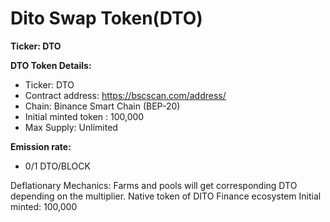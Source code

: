 # Dito Swap Token\(DTO\)



**Ticker: DTO**
 
**DTO Token Details:**


- Ticker: DTO
- Contract address: https://bscscan.com/address/
- Chain: Binance Smart Chain (BEP-20)
- Initial minted token : 100,000
- Max Supply: Unlimited


**Emission rate:**
- 0/1 DTO/BLOCK

Deflationary Mechanics:
Farms and pools will get corresponding DTO depending on the multiplier.
Native token of DITO Finance ecosystem
Initial minted:  100,000